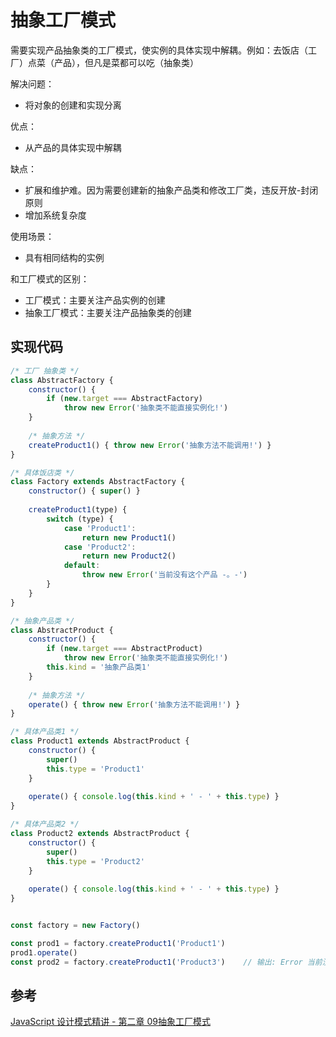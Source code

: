 # 抽象工厂模式
需要实现产品抽象类的工厂模式，使实例的具体实现中解耦。例如：去饭店（工厂）点菜（产品），但凡是菜都可以吃（抽象类）

解决问题：
- 将对象的创建和实现分离

优点：
- 从产品的具体实现中解耦

缺点：
- 扩展和维护难。因为需要创建新的抽象产品类和修改工厂类，违反开放-封闭原则
- 增加系统复杂度

使用场景：
- 具有相同结构的实例

和工厂模式的区别：
- 工厂模式：主要关注产品实例的创建
- 抽象工厂模式：主要关注产品抽象类的创建

## 实现代码
```javascript
/* 工厂 抽象类 */
class AbstractFactory {
    constructor() {
        if (new.target === AbstractFactory) 
            throw new Error('抽象类不能直接实例化!')
    }
    
    /* 抽象方法 */
    createProduct1() { throw new Error('抽象方法不能调用!') }
}

/* 具体饭店类 */
class Factory extends AbstractFactory {
    constructor() { super() }
    
    createProduct1(type) {
        switch (type) {
            case 'Product1':
                return new Product1()
            case 'Product2':
                return new Product2()
            default:
                throw new Error('当前没有这个产品 -。-')
        }
    }
}

/* 抽象产品类 */
class AbstractProduct {
    constructor() {
        if (new.target === AbstractProduct) 
            throw new Error('抽象类不能直接实例化!')
        this.kind = '抽象产品类1'
    }
    
    /* 抽象方法 */
    operate() { throw new Error('抽象方法不能调用!') }
}

/* 具体产品类1 */
class Product1 extends AbstractProduct {
    constructor() {
        super()
        this.type = 'Product1'
    }
    
    operate() { console.log(this.kind + ' - ' + this.type) }
}

/* 具体产品类2 */
class Product2 extends AbstractProduct {
    constructor() {
        super()
        this.type = 'Product2'
    }
    
    operate() { console.log(this.kind + ' - ' + this.type) }
}


const factory = new Factory()

const prod1 = factory.createProduct1('Product1')
prod1.operate()																		// 输出: 抽象产品类1 - Product1
const prod2 = factory.createProduct1('Product3')	// 输出: Error 当前没有这个产品 -。-
```

## 参考
[JavaScript 设计模式精讲 - 第二章 09抽象工厂模式](http://www.imooc.com/read/38#catalog)
